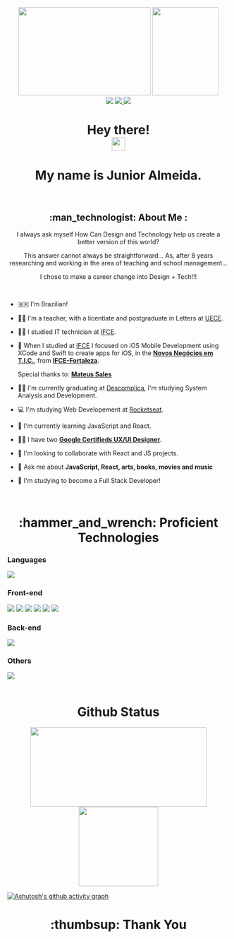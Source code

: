 <div id="header" align="center">
  <img src="https://media.giphy.com/media/lXHwJv89PvdN200Anr/giphy.gif" width="300" height="200" />
  <img src="https://media.giphy.com/media/M9gbBd9nbDrOTu1Mqx/giphy.gif" width="150" height="200"/>
  
</div>

<div id="badges" align="center"> 
  <a href="https://www.linkedin.com/in/junioralmeida/"><img src="https://img.shields.io/badge/LinkedIn-0077B5?style=for-the-badge&logo=linkedin&logoColor=white"></a>
  <a href="mailto:junioralmeida.sk@gmail.com"><img src="https://img.shields.io/badge/Gmail-D14836?style=for-the-badge&logo=gmail&logoColor=white">
  <a href="https://instagram.com/junioralmeidask" target="_blank"><img src="https://img.shields.io/badge/-Instagram-%23E4405F?style=for-the-badge&logo=instagram&logoColor=white" target="_blank"></a>
</a>
</div>

<div id="main-title" align="center">
  <h1> Hey there! <br>
    <img src="https://media.giphy.com/media/hvRJCLFzcasrR4ia7z/giphy.gif" width="30px"/></h1>
  </div>
  <div id="main-title" align="center">
   <h1>My name is Junior Almeida.</h1> <br>

  <div id="about-me" align="center">
  <h2>:man_technologist: About Me :</h2>

I always ask myself How Can Design and Technology help us create a better version of this world?

This answer cannot always be straightforward... As, after 8 years researching and working in the area of ​​teaching and school management...

I chose to make a career change into Design + Tech!!!
</div>
  
</div>
<br>
<div id="main-title" align="left">
  
- 🇧🇷 I'm Brazilian!

- 👨‍🏫 I'm a teacher, with a licentiate and postgraduate in Letters at [UECE](https://www.uece.br/).
  
- 🧑‍🎓 I studied IT technician at [IFCE](https://ifce.edu.br/).
  
- 🍎 When I studied at [IFCE](https://ifce.edu.br/) I focused on iOS Mobile Development using XCode and Swift to create apps for iOS, in the <strong><a href="https://www.linkedin.com/company/novosneg%C3%B3ciostic/" rel="nofollow">Novos Negócios em T.I.C.</a></strong>, from <strong><a href="https://ifce.edu.br/fortaleza" rel="nofollow">IFCE-Fortaleza</a></strong>.</p><p><p>Special thanks to: <strong><a href="https://www.linkedin.com/in/mateus-sales-1b54ba119/" rel="nofollow">Mateus Sales</a></strong></p>

- 🧑‍🎓 I'm currently graduating at [Descomplica](https://descomplica.com.br/faculdade/tecnologia/analise-e-desenvolvimento-de-sistemas), I'm studying System Analysis and Development.
  
- 💻 I'm studying Web Developement at [Rocketseat](https://www.rocketseat.com.br/).

- 🧠 I'm currently learning JavaScript and React.
  
- 🧑‍🎓 I have two <strong><a href="https://grow.google/certificates/ux-design/#?modal_active=none" rel="nofollow">Google Certifieds UX/UI Designer</a></strong>. 

- :handshake: I'm looking to collaborate with React and JS projects.

- 💬 Ask me about **JavaScript, React, arts, books, movies and music**

- 🎯 I'm studying to become a Full Stack Developer!
</div>
<br>

<div>
  <h1 id="sub-title" align="center"> :hammer_and_wrench: Proficient Technologies </h1> 
  
  </div>

### Languages

<div align="left">
<div>
  <img src="https://img.shields.io/badge/JavaScript-F7DF1E?style=for-the-badge&logo=javascript&logoColor=414141" />
 </div>

### Front-end
<div align="left">
  <img src="https://img.shields.io/badge/HTML-e06b12?style=for-the-badge&logo=html5&logoColor=white" />
  <img src="https://img.shields.io/badge/CSS-1283e0?&style=for-the-badge&logo=css3&logoColor=white" />
  <img src="https://img.shields.io/badge/React-414141?style=for-the-badge&logo=react&logoColor=61DAFB" />
  <img src="https://img.shields.io/badge/React_Native-414141?style=for-the-badge&logo=react&logoColor=61DAFB"/>
  <img src="https://img.shields.io/badge/React_Router-239?style=for-the-badge&logo=react-router&logoColor=white"/>
  <img src="https://img.shields.io/badge/Redux-239?style=for-the-badge&logo=redux&logoColor=E44C30"/>
</div>

### Back-end
<div>
  <img src="https://img.shields.io/badge/Node.js-43853D?style=for-the-badge&logo=node.js&logoColor=white"/>

### Others
<div id="stacks" align="left">
  <img src="https://img.shields.io/badge/GIT-4B275F?style=for-the-badge&logo=git&logoColor=E44C30"/>
  </div>

<br>
<div id="stacks" align="center">
<h1>Github Status</h1>

 <a href="https://www.github.com/junioralmeidask">
 <img width="400px" height="180em" src="https://github-readme-stats.vercel.app/api?username=junioralmeidask&show_icons=true&theme=dark&include_all_commits=true&count_private=true"/><br/>
  <img height="180em" src="https://github-readme-stats.vercel.app/api/top-langs/?username=junioralmeidask&layout=compact&langs_count=16&theme=dark"/>
</div>
   
[![Ashutosh's github activity graph](https://github-readme-activity-graph.vercel.app/graph?username=junioralmeidask&bg_color=bfd1fd&color=4c689e&line=4c569e&point=343232&area=true&hide_border=true)](https://github.com/ashutosh00710/github-readme-activity-graph)






<div align="center">
  <div id="thank-you" align="center"><h1>:thumbsup: Thank You </h1>
  </div>
 


